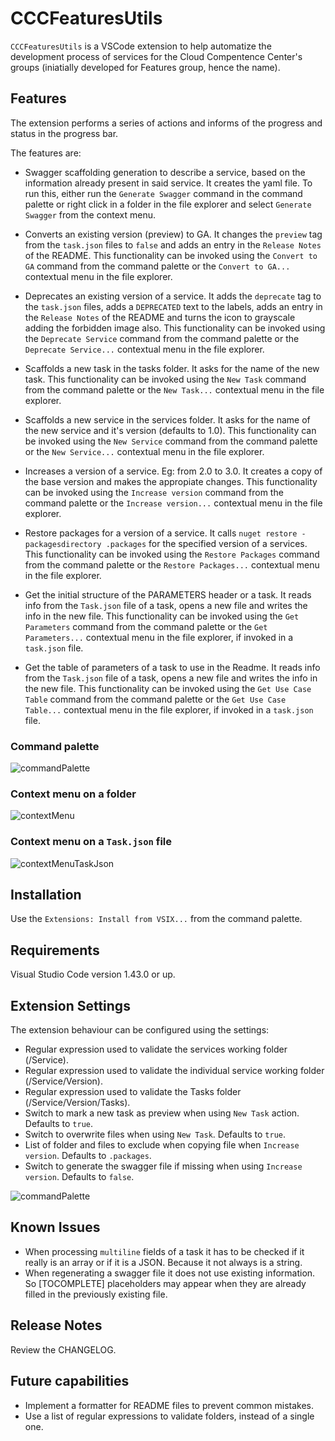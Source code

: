 # CCCFeaturesUtils

`CCCFeaturesUtils` is a VSCode extension to help automatize the development process of services for the Cloud Compentence Center's groups (iniatially developed for Features group, hence the name).

## Features

The extension performs a series of actions and informs of the progress and status in the progress bar.

The features are:

- Swagger scaffolding generation to describe a service, based on the information already present in said service. It creates the yaml file.
To run this, either run the `Generate Swagger` command in the command palette or right click in a folder in the file explorer and select `Generate Swagger` from the context menu.

- Converts an existing version (preview) to GA. It changes the `preview` tag from the `task.json` files to `false` and adds an entry in the `Release Notes` of the README. This functionality can be invoked using the `Convert to GA` command from the command palette or the `Convert to GA...` contextual menu in the file explorer.

- Deprecates an existing version of a service. It adds the `deprecate` tag to the `task.json` files, adds a `DEPRECATED` text to the labels, adds an entry in the `Release Notes` of the README and turns the icon to grayscale adding the forbidden image also. This functionality can be invoked using the `Deprecate Service` command from the command palette or the `Deprecate Service...` contextual menu in the file explorer.

- Scaffolds a new task in the tasks folder. It asks for the name of the new task. This functionality can be invoked using the `New Task` command from the command palette or the `New Task...` contextual menu in the file explorer.

- Scaffolds a new service in the services folder. It asks for the name of the new service and it's version (defaults to 1.0). This functionality can be invoked using the `New Service` command from the command palette or the `New Service...` contextual menu in the file explorer.

- Increases a version of a service. Eg: from 2.0 to 3.0. It creates a copy of the base version and makes the appropiate changes. This functionality can be invoked using the `Increase version` command from the command palette or the `Increase version...` contextual menu in the file explorer.

- Restore packages for a version of a service. It calls `nuget restore -packagesdirectory .packages` for the specified version of a services. This functionality can be invoked using the `Restore Packages` command from the command palette or the `Restore Packages...` contextual menu in the file explorer.

- Get the initial structure of the PARAMETERS header or a task. It reads info from the `Task.json` file of a task, opens a new file and writes the info in the new file. This functionality can be invoked using the `Get Parameters` command from the command palette or the `Get Parameters...` contextual menu in the file explorer, if invoked in a `task.json` file.

- Get the table of parameters of a task to use in the Readme. It reads info from the `Task.json` file of a task, opens a new file and writes the info in the new file. This functionality can be invoked using the `Get Use Case Table` command from the command palette or the `Get Use Case Table...` contextual menu in the file explorer, if invoked in a `task.json` file.

### Command palette

![commandPalette](images/commandPalette.png)

### Context menu on a folder

![contextMenu](images/contextMenu.png)

### Context menu on a `Task.json` file

![contextMenuTaskJson](images/contextMenuTaskJson.png)

## Installation

Use the `Extensions: Install from VSIX...` from the command palette.

## Requirements

Visual Studio Code version 1.43.0 or up.

## Extension Settings

The extension behaviour can be configured using the settings:

- Regular expression used to validate the services working folder (/Service).
- Regular expression used to validate the individual service working folder (/Service/Version).
- Regular expression used to validate the Tasks folder (/Service/Version/Tasks).
- Switch to mark a new task as preview when using `New Task` action. Defaults to `true`.
- Switch to overwrite files when using `New Task`. Defaults to `true`.
- List of folder and files to exclude when copying file when `Increase version`. Defaults to `.packages`.
- Switch to generate the swagger file if missing when using `Increase version`. Defaults to `false`.

![commandPalette](images/settings.png)

## Known Issues

- When processing `multiline` fields of a task it has to be checked if it really is an array or if it is a JSON. Because it not always is a string.
- When regenerating a swagger file it does not use existing information. So \[TOCOMPLETE\] placeholders may appear when they are already filled in the previously existing file.

## Release Notes

Review the CHANGELOG.

## Future capabilities

- Implement a formatter for README files to prevent common mistakes.
- Use a list of regular expressions to validate folders, instead of a single one.
